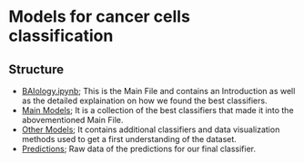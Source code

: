 # Models for cancer cells classification
## Structure
* [BAIology.ipynb](BAIology.ipynb); This is the Main File and contains an Introduction as well as the detailed explaination on how we found the best classifiers.
* [Main Models](Main_Models/); It is a collection of the best classifiers that made it into the abovementioned Main File.
* [Other Models](/Other_Models/); It contains additional classifiers and data visualization methods used to get a first understanding of the dataset.
* [Predictions](Prediction); Raw data of the predictions for our final classifier.
